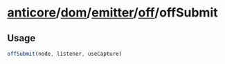 # [anticore](../../../../../../#reference)/[dom](../../../#reference)/[emitter](../../#reference)/[off](../#reference)/<a name="reference">offSubmit</a>

## Usage

```js
offSubmit(node, listener, useCapture)
```